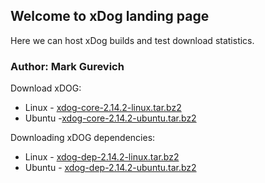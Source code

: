 ## Welcome to xDog landing page

Here we can host xDog builds and test download statistics.

### Author: Mark Gurevich

Download xDOG:
  
  * Linux - [xdog-core-2.14.2-linux.tar.bz2](https://github.com/gurevichmark/xdog/releases/download/1.0/xdog-core-2.14.2-linux.tar.bz2)
  * Ubuntu -[xdog-core-2.14.2-ubuntu.tar.bz2](https://github.com/gurevichmark/xdog/releases/download/1.0/xdog-core-2.14.2-ubuntu.tar.bz2)

Downloading xDOG dependencies:
  
  * Linux - [xdog-dep-2.14.2-linux.tar.bz2](https://github.com/gurevichmark/xdog/releases/download/1.0/xdog-dep-2.14.2-linux.tar.bz2)
  * Ubuntu - [xdog-dep-2.14.2-ubuntu.tar.bz2](https://github.com/gurevichmark/xdog/releases/download/1.0/xdog-dep-2.14.2-ubuntu.tar.bz2)
